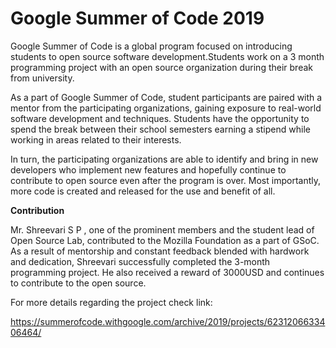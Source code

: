 # **Google Summer of Code 2019**


Google Summer of Code is a global program focused on introducing students to open source software development.Students work on a 3 month programming project with an open source organization during their break from university.

As a part of Google Summer of Code, student participants are paired with a mentor from the participating organizations, gaining exposure to real-world software development and techniques. Students have the opportunity to spend the break between their school semesters earning a stipend while working in areas related to their interests.

In turn, the participating organizations are able to identify and bring in new developers who implement new features and hopefully continue to contribute to open source even after the program is over. Most importantly, more code is created and released for the use and benefit of all.

**Contribution**

Mr. Shreevari S P , one of the prominent members and the student lead of Open Source Lab, contributed to the Mozilla Foundation as a part of GSoC. As a result of mentorship and constant feedback  blended with hardwork and dedication, Shreevari successfully completed the 3-month programming project. He also received a reward of 3000USD and continues to contribute to the open source.

For more details regarding the project check link:

https://summerofcode.withgoogle.com/archive/2019/projects/6231206633406464/
